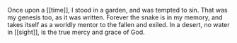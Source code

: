 Once upon a [[time]], I stood in a garden, and was tempted to sin. That was my genesis too, as it was written. Forever the snake is in my memory, and takes itself as a worldly mentor to the fallen and exiled. In a desert, no water in [[sight]], is the true mercy and grace of God.